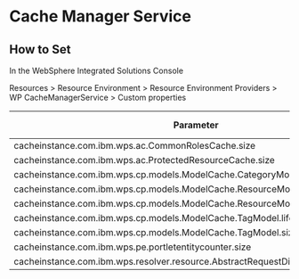 # Cache Manager Service


## How to Set
In the WebSphere Integrated Solutions Console

Resources > Resource Environment > Resource Environment Providers > WP CacheManagerService > Custom properties

|Parameter |Default Value|Value Used|
|----------|-------------|----------|
|cacheinstance.com.ibm.wps.ac.CommonRolesCache.size| 40000 |50000|
|cacheinstance.com.ibm.wps.ac.ProtectedResourceCache.size |5000 |20000|
|cacheinstance.com.ibm.wps.cp.models.ModelCache.CategoryModel.lifetime |3600 |28800|
|cacheinstance.com.ibm.wps.cp.models.ModelCache.ResourceModel.lifetime |3600 |28800|
|cacheinstance.com.ibm.wps.cp.models.ModelCache.ResourceModel.size |10000 |2000|
|cacheinstance.com.ibm.wps.cp.models.ModelCache.TagModel.lifetime |3600 |28800|
|cacheinstance.com.ibm.wps.cp.models.ModelCache.TagModel.size |200 |2000|
|cacheinstance.com.ibm.wps.pe.portletentitycounter.size |2000 |5000|
|cacheinstance.com.ibm.wps.resolver.resource.AbstractRequestDispatcherFactory.size |20 |100|